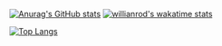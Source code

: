 [![Anurag's GitHub stats](https://github-readme-stats.vercel.app/api?username=caohonghai)](https://github.com/anuraghazra/github-readme-stats)
[![willianrod's wakatime stats](https://github-readme-stats.vercel.app/api/wakatime?username=caohonghai)](https://github.com/anuraghazra/github-readme-stats)

[![Top Langs](https://github-readme-stats.vercel.app/api/top-langs/?username=caohonghai&layout=compact&exclude_repo=sumy7.github.io&title_color=000000&icon_color=000000&text_color=000000&bg_color=ffffff)](https://github.com/anuraghazra/github-readme-stats)

